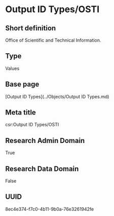 # Output ID Types/OSTI
## Short definition
Office of Scientific and Technical Information.
## Type
Values
## Base page
[Output ID Types](../Objects/Output ID Types.md)
## Meta title
csr:Output ID Types/OSTI
## Research Admin Domain
True
## Research Data Domain
False
## UUID
8ec4e374-f7c0-4b11-9b0a-76e3261942fe
